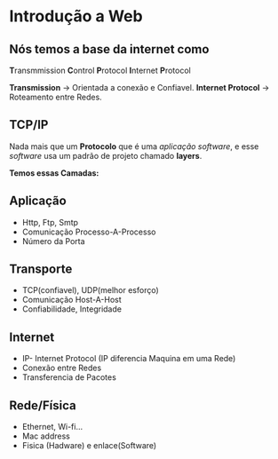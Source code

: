 # Introdução a Web

## Nós temos a base da internet como
**T**ransmmission **C**ontrol **P**rotocol
    **I**nternet **P**rotocol

**Transmission** -> Orientada a conexão e Confiavel.
**Internet Protocol** -> Roteamento entre Redes.

## TCP/IP
Nada mais que um **Protocolo** que é uma *aplicação* *software*, e esse *software* usa um padrão de projeto chamado **layers**.

**Temos essas Camadas:**

## Aplicação
* Http, Ftp, Smtp
* Comunicação Processo-A-Processo
* Número da Porta

## Transporte
* TCP(confiavel), UDP(melhor esforço)
* Comunicação Host-A-Host
* Confiabilidade, Integridade

## Internet
* IP- Internet Protocol (IP diferencia Maquina em uma Rede)
* Conexão entre Redes
* Transferencia de Pacotes

## Rede/Física
* Ethernet, Wi-fi...
* Mac address
* Fisica (Hadware) e enlace(Software)